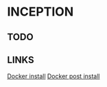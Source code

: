 # INCEPTION

## TODO

## LINKS
[Docker install](https://docs.docker.com/engine/install/debian/)
[Docker post install](https://docs.docker.com/engine/install/linux-postinstall/)
